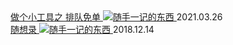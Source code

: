 <div class="card">
    <a href="free.md">
        做个小工具之 排队免单
        <img src="https://hbfile.huabanimg.com/img/home/banner/079ab41fd118d156b70af0ba05110191cb09bb5b73720" class="card-img" alt="随手一记的东西" />
        <a class="card-time">2021.03.26</a>
    </a>
</div>

<div class="card">
    <a href="thought.md">
        随想录
        <img src="http://hbfile.b0.upaiyun.com/img/home/banner/ae1b2a5b8e939b936072ea75a75479734860a20eea073" class="card-img" alt="随手一记的东西" />
        <a class="card-time">2018.12.14</a>
    </a>
</div>